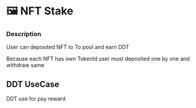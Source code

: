 # 🖼 NFT Stake

### Description

User can deposited NFT to To pool and earn DDT

Because each NFT has own TokenId user must deposited one by one and withdraw same

## DDT UseCase

DDT use for pay reward

